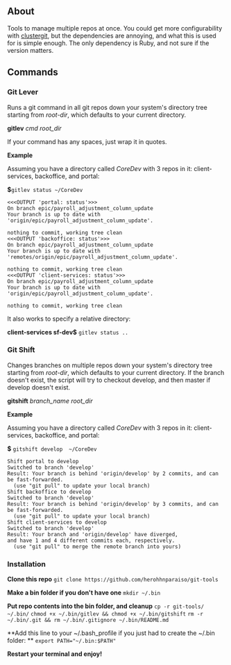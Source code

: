 ## About
Tools to manage multiple repos at once.  You could get more configurability with [clustergit](https://github.com/mnagel/clustergit), but the dependencies are annoying, and what this is used for is simple enough.  The only dependency is Ruby, and not sure if the version matters.

## Commands

### Git Lever
Runs a git command in all git repos down your system's directory tree starting from *root-dir*, which defaults to your current directory.

**gitlev** *cmd*  *root_dir*

If your command has any spaces, just wrap it in quotes.

**Example**

Assuming you have a directory called *CoreDev* with 3 repos in it: client-services, backoffice, and portal:

**$**`gitlev status ~/CoreDev`

```
<<<OUTPUT 'portal: status'>>>
On branch epic/payroll_adjustment_column_update
Your branch is up to date with 'origin/epic/payroll_adjustment_column_update'.

nothing to commit, working tree clean
<<<OUTPUT 'backoffice: status'>>>
On branch epic/payroll_adjustment_column_update
Your branch is up to date with 'remotes/origin/epic/payroll_adjustment_column_update'.

nothing to commit, working tree clean
<<<OUTPUT 'client-services: status'>>>
On branch epic/payroll_adjustment_column_update
Your branch is up to date with 'origin/epic/payroll_adjustment_column_update'.

nothing to commit, working tree clean
```

It also works to specify a relative directory:

**client-services sf-dev$** `gitlev status ..`

### Git Shift

Changes branches on multiple repos down your system's directory tree starting from *root-dir*, which defaults to your current directory.  If the branch doesn't exist, the script will try to checkout develop, and then master if develop doesn't exist.

**gitshift** *branch_name*  *root_dir*

**Example**

Assuming you have a directory called *CoreDev* with 3 repos in it: client-services, backoffice, and portal:

**$** `gitshift develop  ~/CoreDev`

```
Shift portal to develop
Switched to branch 'develop'
Result: Your branch is behind 'origin/develop' by 2 commits, and can be fast-forwarded.
  (use "git pull" to update your local branch)
Shift backoffice to develop
Switched to branch 'develop'
Result: Your branch is behind 'origin/develop' by 3 commits, and can be fast-forwarded.
  (use "git pull" to update your local branch)
Shift client-services to develop
Switched to branch 'develop'
Result: Your branch and 'origin/develop' have diverged,
and have 1 and 4 different commits each, respectively.
  (use "git pull" to merge the remote branch into yours)
```

### Installation

**Clone this repo**
`git clone https://github.com/herohhnparaiso/git-tools`

**Make a bin folder if you don't have one**
`mkdir ~/.bin`

**Put repo contents into the bin folder, and cleanup**
`cp -r git-tools/ ~/.bin/`
`chmod +x ~/.bin/gitlev && chmod +x ~/.bin/gitshift`
`rm -r ~/.bin/.git && rm ~/.bin/.gitignore ~/.bin/README.md`

**Add this line to your ~/.bash_profile if you just had to create the ~/.bin folder: **
`export PATH="~/.bin:$PATH"`

**Restart your terminal and enjoy!**





